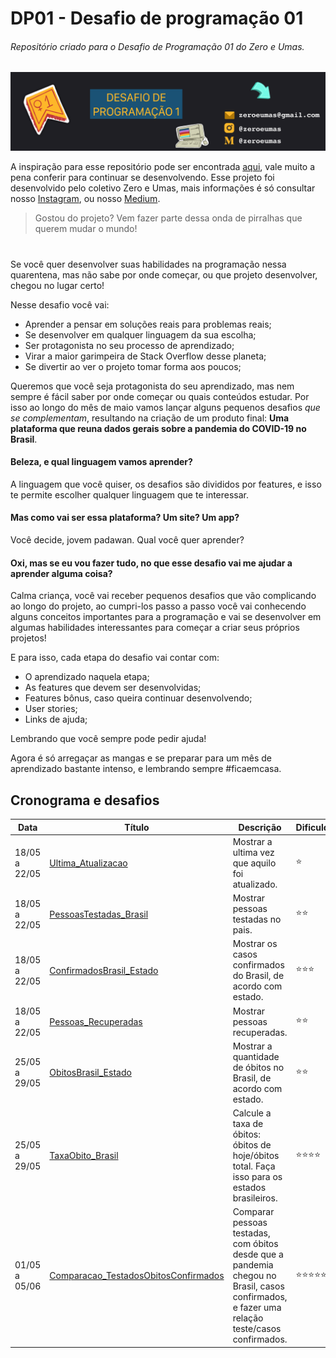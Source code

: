 # DP01 - Desafio de programação 01
###### Repositório criado para o Desafio de Programação 01 do Zero e Umas.

![Desafio%20de%20Programcao.png](https://github.com/paulaleite/ZeroEUmasImagens/blob/master/Desafio%20de%20Programcao.png)

A inspiração para esse repositório pode ser encontrada [aqui](https://github.com/florinpop17/app-ideas/blob/master/README.md), vale muito a pena conferir para continuar se desenvolvendo. Esse projeto foi desenvolvido pelo coletivo Zero e Umas, mais informações é só consultar nosso [Instagram](https://www.instagram.com/zeroeumas/?hl=es-la), ou nosso [Medium](https://medium.com/0-umas). 

> Gostou do projeto? Vem fazer parte dessa onda de pirralhas que querem mudar o mundo!
#

Se você quer desenvolver suas habilidades na programação nessa quarentena, mas não sabe por onde começar, ou que projeto desenvolver, chegou no lugar certo! 

Nesse desafio você vai: 
- Aprender a pensar em soluções reais para problemas reais; 
- Se desenvolver em qualquer linguagem da sua escolha; 
- Ser protagonista no seu processo de aprendizado;
- Virar a maior garimpeira de Stack Overflow desse planeta;
- Se divertir ao ver o projeto tomar forma aos poucos;

Queremos que você seja protagonista do seu aprendizado, mas nem sempre é fácil saber por onde começar ou quais conteúdos estudar. Por isso ao longo do mês de maio vamos lançar alguns pequenos desafios *que se complementam*, resultando na criação de um produto final: **Uma plataforma que reuna dados gerais sobre a pandemia do COVID-19 no Brasil**.

#### Beleza, e qual linguagem vamos aprender?
A linguagem que você quiser, os desafios são divididos por features, e isso te permite escolher qualquer linguagem que te interessar.

#### Mas como vai ser essa plataforma? Um site? Um app? 
Você decide, jovem padawan. Qual você quer aprender?

#### Oxi, mas se eu vou fazer tudo, no que esse desafio vai me ajudar a aprender alguma coisa? 
Calma criança, você vai receber pequenos desafios que vão complicando ao longo do projeto, ao cumpri-los passo a passo você vai conhecendo alguns conceitos importantes para a programação e vai se desenvolver em algumas habilidades interessantes para começar a criar seus próprios projetos!

E para isso, cada etapa do desafio vai contar com:
- O aprendizado naquela etapa;
- As features que devem ser desenvolvidas;
- Features bônus, caso queira continuar desenvolvendo;
- User stories;
- Links de ajuda;

Lembrando que você sempre pode pedir ajuda!

Agora é só arregaçar as mangas e se preparar para um mês de aprendizado bastante intenso, e lembrando sempre #ficaemcasa.

## Cronograma e desafios

| Data              | Título                         | Descrição                           | Dificuldade |
| ----------------- | ------------------------------ | ----------------------------------- | ----------- |
| 18/05 a 22/05 | [Ultima_Atualizacao](./Projetos/Ultima_Atualizacao.md) | Mostrar a ultima vez que aquilo foi atualizado. | :star: |
| 18/05 a 22/05 | [PessoasTestadas_Brasil](./Projetos/PessoasTestadas_Brasil.md)| Mostrar pessoas testadas no pais. | :star::star: |
| 18/05 a 22/05 | [ConfirmadosBrasil_Estado](./Projetos/ConfirmadosBrasil_Estado.md) | Mostrar os casos confirmados do Brasil, de acordo com estado. | :star::star::star: |
| 18/05 a 22/05 | [Pessoas_Recuperadas](./Projetos/PessoasRecuperadas_Brasil.md) | Mostrar pessoas recuperadas. | :star::star: |
| 25/05 a 29/05 | [ObitosBrasil_Estado](./Projetos/ObitosBrasil_Estado.md) | Mostrar a quantidade de óbitos no Brasil, de acordo com estado. | :star::star: |
| 25/05 a 29/05 | [TaxaObito_Brasil](./Projetos/TaxaObito_Brasil.md) | Calcule a taxa de óbitos: óbitos de hoje/óbitos total. Faça isso para os estados brasileiros. | :star::star::star::star: |
| 01/05 a 05/06 | [Comparacao_TestadosObitosConfirmados](./Projetos/Comparacao_TestadosObitosConfirmados.md)| Comparar pessoas testadas, com óbitos desde que a pandemia chegou no Brasil, casos confirmados, e fazer uma relação teste/casos confirmados. | :star::star::star::star::star: |

